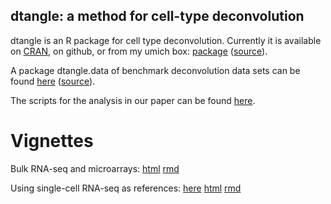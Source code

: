 ## dtangle: a method for cell-type deconvolution

dtangle is an R package for cell type deconvolution. Currently it is available on [CRAN](https://cran.r-project.org/package=dtangle), on github, or from my umich box: [package](https://umich.box.com/v/dtanglepkg) ([source](https://umich.box.com/v/dtangle)).

A package dtangle.data of benchmark deconvolution data sets can be found [here](https://umich.box.com/v/dtangledatapkg) ([source](https://umich.box.com/v/dtangledata)).

The scripts for the analysis in our paper can be found [here](https://umich.box.com/v/dtangleanalysis).

# Vignettes

Bulk RNA-seq and microarrays: [html]() [rmd]()

Using single-cell RNA-seq as references: [here](vign/sc_vignette.md) [html](https://github.com/gjhunt/dtangle/blob/master/vign/sc_vignette.html) [rmd](https://github.com/gjhunt/dtangle/blob/master/vign/sc_vignette.Rmd)

